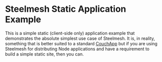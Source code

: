 # Steelmesh Static Application Example

This is a simple static (client-side only) application example that demonstrates the absolute simplest use case of Steelmesh.  It is, in reality, something that is better suited to a standard [CouchApp](http://couchapp.org/) but if you are using Steelmesh for distributing Node applications and have a requirement to build a simple static site, then you can.

